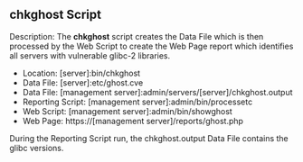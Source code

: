 ## chkghost Script

Description: The **chkghost** script creates the Data File which is then processed by the Web Script to create the Web Page report which identifies all servers with vulnerable glibc-2 libraries.

* Location: [server]:bin/chkghost
* Data File: [server]:etc/ghost.cve
* Data File: [management server]:admin/servers/[server]/chkghost.output
* Reporting Script: [management server]:admin/bin/processetc
* Web Script: [management server]:admin/bin/showghost
* Web Page: https://[management server]/reports/ghost.php

During the Reporting Script run, the chkghost.output Data File contains the glibc versions.

